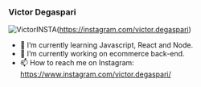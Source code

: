 ### Victor Degaspari 
![VictorINSTA](https://user-images.githubusercontent.com/61597038/89795133-66d4ec80-dafe-11ea-8f01-508c8ac513e0.png)(https://instagram.com/victor.degaspari) 

- 🌱 I’m currently learning Javascript, React and Node.
- 🔭 I’m currently working on ecommerce back-end.
- 📫 How to reach me on Instagram: https://www.instagram.com/victor.degaspari/


<!--
**VictorDegaspari/VictorDegaspari** is a ✨ _special_ ✨ repository because its `README.md` (this file) appears on your GitHub profile.

Here are some ideas to get you started:

- 🔭 I’m currently working on ...
- 🌱 I’m currently learning ...
- 👯 I’m looking to collaborate on ...
- 🤔 I’m looking for help with ...
- 💬 Ask me about ...
- 📫 How to reach me: ...
- 😄 Pronouns: ...
- ⚡ Fun fact: ...
-->
